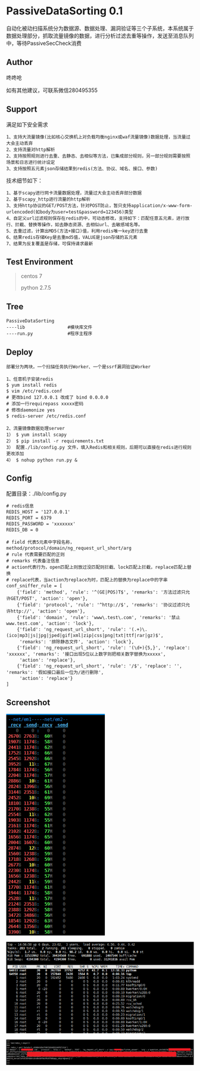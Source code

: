 # PassiveDataSorting 0.1

自动化被动扫描系统分为数据源、数据处理、漏洞验证等三个子系统，本系统属于数据处理部分，抓取流量镜像的数据，进行分析过滤去重等操作，发送至消息队列中，等待PassiveSecCheck消费

## Author ##
咚咚呛 

如有其他建议，可联系微信280495355

## Support ##

满足如下安全需求

	1、支持大流量镜像(比如核心交换机上对负载均衡nginx或waf流量镜像)数据处理，当流量过大会主动丢弃
	2、支持流量对http解析
	2、支持按照规则进行去重、去静态、去相似等方法，已集成部分规则，另一部分规则需要按照场景和日志进行统计设定
	3、支持按照五元素json存储结果到redis(方法、协议、域名、接口、参数)


技术细节如下：

	1、基于scapy进行网卡流量数据处理，流量过大会主动丢弃部分数据
	2、基于scapy_http进行流量的http解析
	3、支持http协议的GET/POST方法，针对POST防止，暂只支持application/x-www-form-urlencoded(如body为user=test&password=123456)类型
	4、自定义url过滤规则保存在redis的中，可动态修改，支持如下：匹配任意五元素，进行放行、拦截、替换等操作，如去静态资源、去相似url、去敏感域名等。
	5、去重过滤，计算出MD5(方法+接口)值，利用redis唯一key进行去重
	6、结果redis存储Key是去重md5值，VALUE是json存储的五元素
	7、结果为反复覆盖是存储，可保持请求最新


## Test Environment ##

>centos 7
>
>python 2.7.5

## Tree ##

	PassiveDataSorting
	----lib                #模块库文件
	----run.py		   	   #程序主程序

## Deploy ##
	
	部署分为两块，一个扫描任务执行Worker、一个是ssrf漏洞验证Worker

	1、任意机子安装redis
	$ yum install redis
	$ vim /etc/redis.conf
	# 更改bind 127.0.0.1 改成了 bind 0.0.0.0
	# 添加一行requirepass xxxxx密码
	# 修改daemonize yes
	$ redis-server /etc/redis.conf
	
	2、流量镜像数据处理server
	1） $ yum install scapy
	2） $ pip install -r requirements.txt
	3） 配置./lib/config.py 文件，填入Redis和相关规则，后期可以直接在redis进行规则更改添加
	4） $ nohup python run.py &



## Config ##

配置目录：./lib/config.py

	# redis信息
	REDIS_HOST = '127.0.0.1'
	REDIS_PORT = 6379
	REDIS_PASSWORD = 'xxxxxxx'
	REDIS_DB = 0
	
	# field 代表5元素中字段名称，method/protocol/domain/ng_request_url_short/arg
	# rule 代表需要匹配的正则
	# remarks 代表备注信息
	# action代表行为，open匹配上则放过没匹配则拦截、lock匹配上拦截，replace匹配上替换
	# replace代表，当action为replace为时，匹配上的替换为replace中的字串
	conf_sniffer_rule = [
	    {'field': 'method', 'rule': '^(GE|POS)T$', 'remarks': '方法过滤只允许GET/POST', 'action': 'open'},
	    {'field': 'protocol', 'rule': '^http://$', 'remarks': '协议过滤只允许http://', 'action': 'open'},
	    {'field': 'domain', 'rule': 'www\.test\.com', 'remarks': '禁止www.test.com', 'action': 'lock'},
	    {'field': 'ng_request_url_short', 'rule': '(.+)\.(ico|mp3|js|jpg|jped|gif|xml|zip|css|png|txt|ttf|rar|gz)$',
	     'remarks': '排除静态文件', 'action': 'lock'},
	    {'field': 'ng_request_url_short', 'rule': '(\d+){5,}', 'replace': 'xxxxxx', 'remarks': '接口出现5位以上数字则把相关数字替换为xxxxx',
	     'action': 'replace'},
	    {'field': 'ng_request_url_short', 'rule': '/$', 'replace': '', 'remarks': '假如接口最后一位为/进行删除',
	     'action': 'replace'}
	]


## Screenshot ##

![Screenshot](pic/111.png)

![Screenshot](pic/222.png)

![Screenshot](pic/333.png)
